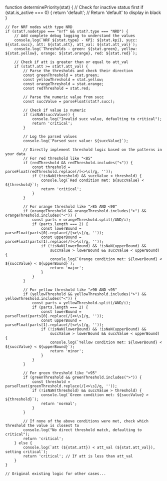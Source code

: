 function determinePriority(stat) {
    // Check for inactive status first
    if (stat.is_active === 0) {
        return 'default'; // Return 'default' to display in black
    }
    
    // For NRF nodes with type NRD
    if (stat?.nodetype === "nrf" && stat?.type === "NRD") {
        // Add complete debug logging to understand the values
        console.log(`NRF ${stat.type} - KPI: ${stat.kpi}, succ: ${stat.succ}, att: ${stat.att}, att_val: ${stat.att_val}`);
        console.log(`Thresholds - green: ${stat.green}, yellow: ${stat.yellow}, orange: ${stat.orange}, red: ${stat.red}`);
        
        // Check if att is greater than or equal to att_val
        if (stat?.att >= stat?.att_val) {
            // Parse the thresholds and check their direction
            const greenThreshold = stat.green;
            const yellowThreshold = stat.yellow;
            const orangeThreshold = stat.orange;
            const redThreshold = stat.red;
            
            // Parse the numeric value from succ
            const succValue = parseFloat(stat?.succ);
            
            // Check if value is numeric
            if (isNaN(succValue)) {
                console.log("Invalid succ value, defaulting to critical");
                return 'critical';
            }
            
            // Log the parsed values
            console.log(`Parsed succ value: ${succValue}`);
            
            // Directly implement threshold logic based on the patterns in your data
            // For red threshold like "<85"
            if (redThreshold && redThreshold.includes("<")) {
                const threshold = parseFloat(redThreshold.replace(/[<>\s]/g, ''));
                if (!isNaN(threshold) && succValue < threshold) {
                    console.log(`Red condition met: ${succValue} < ${threshold}`);
                    return 'critical';
                }
            }
            
            // For orange threshold like ">85 AND <90"
            if (orangeThreshold && orangeThreshold.includes(">") && orangeThreshold.includes("<")) {
                const parts = orangeThreshold.split(/AND/i);
                if (parts.length === 2) {
                    const lowerBound = parseFloat(parts[0].replace(/[<>\s]/g, ''));
                    const upperBound = parseFloat(parts[1].replace(/[<>\s]/g, ''));
                    if (!isNaN(lowerBound) && !isNaN(upperBound) && 
                        succValue > lowerBound && succValue < upperBound) {
                        console.log(`Orange condition met: ${lowerBound} < ${succValue} < ${upperBound}`);
                        return 'major';
                    }
                }
            }
            
            // For yellow threshold like ">90 AND <95"
            if (yellowThreshold && yellowThreshold.includes(">") && yellowThreshold.includes("<")) {
                const parts = yellowThreshold.split(/AND/i);
                if (parts.length === 2) {
                    const lowerBound = parseFloat(parts[0].replace(/[<>\s]/g, ''));
                    const upperBound = parseFloat(parts[1].replace(/[<>\s]/g, ''));
                    if (!isNaN(lowerBound) && !isNaN(upperBound) && 
                        succValue > lowerBound && succValue < upperBound) {
                        console.log(`Yellow condition met: ${lowerBound} < ${succValue} < ${upperBound}`);
                        return 'minor';
                    }
                }
            }
            
            // For green threshold like ">95"
            if (greenThreshold && greenThreshold.includes(">")) {
                const threshold = parseFloat(greenThreshold.replace(/[<>\s]/g, ''));
                if (!isNaN(threshold) && succValue > threshold) {
                    console.log(`Green condition met: ${succValue} > ${threshold}`);
                    return 'normal';
                }
            }
            
            // If none of the above conditions were met, check which threshold the value is closest to
            console.log("No direct threshold match, defaulting to critical");
            return 'critical';
        } else {
            console.log(`att (${stat.att}) < att_val (${stat.att_val}), setting critical`);
            return 'critical'; // If att is less than att_val
        }
    }
    
    // Original existing logic for other cases...
